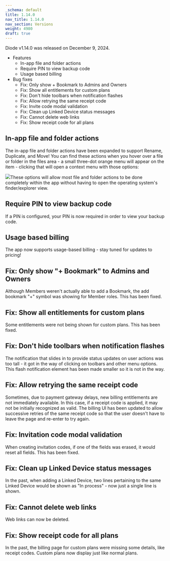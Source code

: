 ```yaml
---
_schema: default
title: 1.14.0
nav_title: 1.14.0
nav_section: Versions
weight: 4980
draft: true
---
```

Diode v1.14.0 was released on December 9, 2024.

* Features
  * In-app file and folder actions
  * Require PIN to view backup code
  * Usage based billing
* Bug fixes
  * Fix: Only show + Bookmark to Admins and Owners
  * Fix: Show all entitlements for custom plans
  * Fix: Don't hide toolbars when notification flashes
  * Fix: Allow retrying the same receipt code
  * Fix: Invite code modal validation
  * Fix: Clean up Linked Device status messages
  * Fix: Cannot delete web links
  * Fix: Show receipt code for all plans

## In-app file and folder actions

The in-app file and folder actions have been expanded to support Rename, Duplicate, and Move!  You can find these actions when you hover over a file or folder in the files area - a small three-dot orange menu will appear on the item - clicking that will open a context menu with those options:

![](/uploads/image-193.png)These options will allow most file and folder actions to be done completely within the app without having to open the operating system's finder/explorer view.

## Require PIN to view backup code

If a PIN is configured, your PIN is now required in order to view your backup code.

## Usage based billing

The app now supports usage-based billing - stay tuned for updates to pricing!

## Fix: Only show "+ Bookmark" to Admins and Owners

Although Members weren't actually able to add a Bookmark, the add bookmark "+" symbol was showing for Member roles.  This has been fixed.

## Fix: Show all entitlements for custom plans

Some entitlements were not being shown for custom plans.  This has been fixed.

## Fix: Don't hide toolbars when notification flashes

The notification that slides in to provide status updates on user actions was too tall - it got in the way of clicking on toolbars and other menu options.  This flash notification element has been made smaller so it is not in the way.

## Fix: Allow retrying the same receipt code

Sometimes, due to payment gateway delays, new billing entitlements are not immediately available.  In this case, if a receipt code is applied, it may not be initially recognized as valid.  The billing UI has been updated to allow successive retries of the same receipt code so that the user doesn't have to leave the page and re-enter to try again.

## Fix: Invitation code modal validation

When creating invitation codes, if one of the fields was erased, it would reset all fields.  This has been fixed.

## Fix: Clean up Linked Device status messages

In the past, when adding a Linked Device, two lines pertaining to the same Linked Device would be shown as "In process" - now just a single line is shown.

## Fix: Cannot delete web links

Web links can now be deleted.

## Fix: Show receipt code for all plans

In the past, the billing page for custom plans were missing some details, like receipt codes.  Custom plans now display just like normal plans.